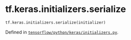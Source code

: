 <div itemscope itemtype="http://developers.google.com/ReferenceObject">
<meta itemprop="name" content="tf.keras.initializers.serialize" />
<meta itemprop="path" content="Stable" />
</div>

# tf.keras.initializers.serialize

``` python
tf.keras.initializers.serialize(initializer)
```



Defined in [`tensorflow/python/keras/initializers.py`](/code/stable/tensorflow/python/keras/initializers.py).

